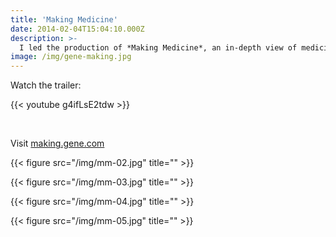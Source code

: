 ```yaml
---
title: 'Making Medicine'
date: 2014-02-04T15:04:10.000Z
description: >-
  I led the production of *Making Medicine*, an in-depth view of medicine development at Genentech which traces the path of a molecule from creation in the lab to regulatory approval. The project was honored by Webby Awards in the *Science* and *Best Use of Video* categories.
image: /img/gene-making.jpg
---
```


Watch the trailer:

{{< youtube g4ifLsE2tdw >}}  

<br>

Visit [making.gene.com](https://making.gene.com)

{{< figure src="/img/mm-02.jpg" title="" >}}

{{< figure src="/img/mm-03.jpg" title="" >}}

{{< figure src="/img/mm-04.jpg" title="" >}}

{{< figure src="/img/mm-05.jpg" title="" >}}